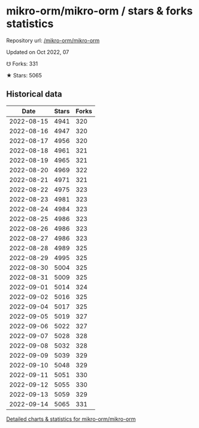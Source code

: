# mikro-orm/mikro-orm / stars & forks statistics

Repository url: [/mikro-orm/mikro-orm](https://github.com/mikro-orm/mikro-orm)

Updated on Oct 2022, 07

☋ Forks: 331

★ Stars: 5065

## Historical data
| Date | Stars | Forks |
|------|-------|-------|
| 2022-08-15 | 4941 | 320 | 
| 2022-08-16 | 4947 | 320 | 
| 2022-08-17 | 4956 | 320 | 
| 2022-08-18 | 4961 | 321 | 
| 2022-08-19 | 4965 | 321 | 
| 2022-08-20 | 4969 | 322 | 
| 2022-08-21 | 4971 | 321 | 
| 2022-08-22 | 4975 | 323 | 
| 2022-08-23 | 4981 | 323 | 
| 2022-08-24 | 4984 | 323 | 
| 2022-08-25 | 4986 | 323 | 
| 2022-08-26 | 4986 | 323 | 
| 2022-08-27 | 4986 | 323 | 
| 2022-08-28 | 4989 | 325 | 
| 2022-08-29 | 4995 | 325 | 
| 2022-08-30 | 5004 | 325 | 
| 2022-08-31 | 5009 | 325 | 
| 2022-09-01 | 5014 | 324 | 
| 2022-09-02 | 5016 | 325 | 
| 2022-09-04 | 5017 | 325 | 
| 2022-09-05 | 5019 | 327 | 
| 2022-09-06 | 5022 | 327 | 
| 2022-09-07 | 5028 | 328 | 
| 2022-09-08 | 5032 | 328 | 
| 2022-09-09 | 5039 | 329 | 
| 2022-09-10 | 5048 | 329 | 
| 2022-09-11 | 5051 | 330 | 
| 2022-09-12 | 5055 | 330 | 
| 2022-09-13 | 5059 | 329 | 
| 2022-09-14 | 5065 | 331 | 


[Detailed charts & statistics for mikro-orm/mikro-orm](https://reviewgithub.com/rep/mikro-orm/mikro-orm)
